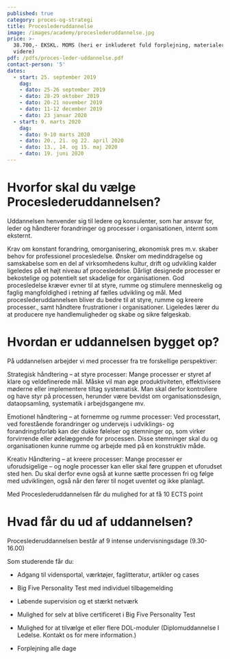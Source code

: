 ```yaml
---
published: true
category: proces-og-strategi
title: Proceslederuddannelse
image: /images/academy/proceslederuddannelse.jpg
price: >-
  38.700,- EKSKL. MOMS (heri er inkluderet fuld forplejning, materialer med
  videre)
pdf: /pdfs/proces-leder-uddannelse.pdf
contact-person: '5'
dates:
  - start: 25. september 2019
    dag:
    - dato: 25-26 september 2019
    - dato: 28-29 oktober 2019
    - dato: 20-21 november 2019
    - dato: 11-12 december 2019
    - dato: 23 januar 2020
  - start: 9. marts 2020
    dag:
    - dato: 9-10 marts 2020
    - dato: 20., 21. og 22. april 2020
    - dato: 13., 14. og 15. maj 2020
    - dato: 19. juni 2020
---
```


# Hvorfor skal du vælge Proceslederuddannelsen?

Uddannelsen henvender sig til ledere og konsulenter, som har ansvar for, leder og håndterer forandringer og processer i organisationen, internt som eksternt.

Krav om konstant forandring, omorganisering, økonomisk pres m.v. skaber behov for professionel procesledelse. Ønsker om medinddragelse og samskabelse som en del af virksomhedens kultur, drift og udvikling kalder ligeledes på et højt niveau af procesledelse. Dårligt designede processer er bekostelige og potentielt set skadelige for organisationen. God procesledelse kræver evner til at styre, rumme og stimulere menneskelig og faglig mangfoldighed i retning af fælles udvikling og mål. Med proceslederuddannelsen bliver du bedre til at styre, rumme og kreere processer., samt håndtere frustrationer i organisationer. Ligeledes lærer du at producere nye handlemuligheder og skabe og sikre følgeskab.

# Hvordan er uddannelsen bygget op?

På uddannelsen arbejder vi med processer fra tre forskellige perspektiver:

Strategisk håndtering – at styre processer: Mange processer er styret af klare og veldefinerede mål. Måske vil man øge produktiviteten, effektivisere møderne eller implementere tiltag systematisk. Man skal derfor kontrollere og have styr på processen, herunder være bevidst om organisationsdesign, dataopsamling, systematik i arbejdsgangene mv.

Emotionel håndtering – at fornemme og rumme processer: Ved processtart, ved forestående forandringer og undervejs i udviklings- og forandringsforløb kan der dukke følelser og stemninger op, som virker forvirrende eller ødelæggende for processen. Disse stemninger skal du og organisationen kunne rumme og arbejde med på en konstruktiv måde.

Kreativ Håndtering – at kreere processer: Mange processer er uforudsigelige – og nogle processer kan eller skal føre gruppen et uforudset sted hen. Du skal derfor evne også at kunne sætte processen fri og følge med udviklingen, også når den fører til noget uventet og ikke planlagt.

Med Proceslederuddannelsen får du mulighed for at få 10 ECTS point

# Hvad får du ud af uddannelsen?

Proceslederuddannelsen består af 9 intense undervisningsdage (9.30-16.00)

Som studerende får du:

- Adgang til vidensportal, værktøjer, faglitteratur, artikler og cases

- Big Five Personality Test med individuel tilbagemelding

- Løbende supervision og et stærkt netværk

- Mulighed for selv at blive certificeret i Big Five Personality Test

- Mulighed for at tilvælge et eller flere DOL-moduler (Diplomuddannelse I Ledelse. Kontakt os for mere information.)

- Forplejning alle dage
